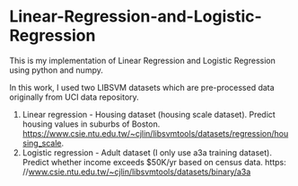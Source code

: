 # Linear-Regression-and-Logistic-Regression
This is my implementation of Linear Regression and Logistic Regression using python and numpy.

In this work, I used two LIBSVM datasets which are pre-processed data originally from UCI data repository.

1. Linear regression - Housing dataset (housing scale dataset). Predict housing values in suburbs of Boston. https://www.csie.ntu.edu.tw/~cjlin/libsvmtools/datasets/regression/housing_scale.
2. Logistic regression - Adult dataset (I only use a3a training dataset). Predict whether income exceeds $50K/yr based on census data. https: //www.csie.ntu.edu.tw/~cjlin/libsvmtools/datasets/binary/a3a
